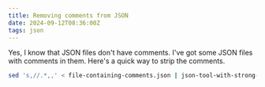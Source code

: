 ```yaml
---
title: Removing comments from JSON
date: 2024-09-12T08:36:00Z
tags: json
---
```


Yes, I know that JSON files don't have comments. I've got some JSON files with comments in them. Here's a quick way to strip the comments.

```sh
sed 's,//.*,,' < file-containing-comments.json | json-tool-with-strong-opinions
```
